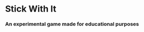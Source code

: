 # Stick With It                                                                    

### An experimental game made for educational purposes
